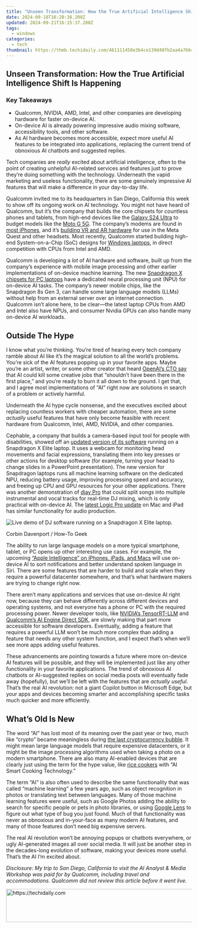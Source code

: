 ```yaml
---
title: "Unseen Transformation: How the True Artificial Intelligence Shift Is Happening"
date: 2024-09-18T16:28:38.208Z
updated: 2024-09-21T16:15:37.280Z
tags:
  - windows
categories:
  - tech
thumbnail: https://thmb.techidaily.com/461111458e3b4ce139d48fb2aa4a766468aa7e6bd6d3f1e4f995324a2a411619.jpg
---
```


## Unseen Transformation: How the True Artificial Intelligence Shift Is Happening

### Key Takeaways

* Qualcomm, NVIDIA, AMD, Intel, and other companies are developing hardware for faster on-device AI.
* On-device AI is already powering impressive audio mixing software, accessibility tools, and other software.
* As AI hardware becomes more accessible, expect more useful AI features to be integrated into applications, replacing the current trend of obnoxious AI chatbots and suggested replies.

 Tech companies are _really_ excited about artificial intelligence, often to the point of creating unhelpful AI-related services and features just to prove they’re doing something with the technology. Underneath the vapid marketing and useless functionality, there are some genuinely impressive AI features that will make a difference in your day-to-day life.

 Qualcomm invited me to its headquarters in San Diego, California this week to show off its ongoing work on AI technology. You might not have heard of Qualcomm, but it’s the company that builds the core chipsets for countless phones and tablets, from high-end devices like the [Galaxy S24 Ultra](https://vimeo-videos.techidaily.com/2024-approved-mastering-profit-strategies-for-vimeo-content-creators/) to budget models like the [Moto G 5G](https://amazon.com/dp/B0CWHXVLXG?tag=hotoge-20&ascsubtag=UUhtgUeUpU2003875&asc%5Frefurl=https%3A%2F%2Fwww.howtogeek.com%2Fthe-real-ai-revolution-will-be-invisible%2F&asc%5Fcampaign=Short-Term). The company’s modems are found in [most iPhones](https://9to5mac.com/2023/10/08/iphone-15-upgraded-5g-performance/), and it’s [building VR and AR hardware](https://instagram-video-files.techidaily.com/updated-navigating-instagram-hashtags-maximizing-post-exposure-and-engagement/) for use in the Meta Quest and other headsets. Most recently, Qualcomm started building high-end System-on-a-Chip (SoC) designs for [Windows laptops](https://change-location.techidaily.com/how-to-stop-my-spouse-from-spying-on-my-motorola-moto-g24-drfone-by-drfone-virtual-android/), in direct competition with CPUs from Intel and AMD.

 Qualcomm is developing a _lot_ of AI hardware and software, built up from the company’s experience with mobile image processing and other earlier implementations of on-device machine learning. The new [Snapdragon X chipsets for PC laptops](https://extra-skills.techidaily.com/updated-mobile-mastery-upgrade-photos-elevated-at-no-price/) have a dedicated neural processing unit (NPU) for on-device AI tasks. The company’s newer mobile chips, like the Snapdragon 8s Gen 3, can handle some large language models (LLMs) without help from an external server over an internet connection. Qualcomm isn’t alone here, to be clear—the latest laptop CPUs from AMD and Intel also have NPUs, and consumer Nvidia GPUs can also handle many on-device AI workloads.

##  Outside The Hype

 I know what you’re thinking. You’re tired of hearing every tech company ramble about AI like it’s the magical solution to all the world’s problems. You’re sick of the AI features popping up in your favorite apps. Maybe you’re an artist, writer, or some other creator that heard [OpenAI’s CTO say](https://fortune.com/2024/06/24/ai-creative-industry-jobs-losses-openai-cto-mira-murati-skill-displacement/) that AI could kill some creative jobs that “shouldn’t have been there in the first place,” and you’re ready to burn it all down to the ground. I get that, and I agree most implementations of “AI” right now are solutions in search of a problem or actively harmful.

 Underneath the AI hype cycle nonsense, and the executives excited about replacing countless workers with cheaper automation, there are some _actually_ useful features that have only become feasible with recent hardware from Qualcomm, Intel, AMD, NVIDIA, and other companies.

 Cephable, a company that builds a camera-based input tool for people with disabilities, showed off an [updated version of its software](https://cephable.com/2024/06/17/cephable-launches-windows-app-for-arm64-devices/) running on a Snapdragon X Elite laptop. It uses a webcam for monitoring head movements and facial expressions, translating them into key presses or other actions for desktop software (for example, turning your head to change slides in a PowerPoint presentation). The new version for Snapdragon laptops runs all machine learning software on the dedicated NPU, reducing battery usage, improving processing speed and accuracy, and freeing up CPU and GPU resources for your other applications. There was another demonstration of [djay Pro](https://apps.microsoft.com/detail/9p9rb7zf49xk?hl=en-US&gl=US) that could split songs into multiple instrumental and vocal tracks for real-time DJ mixing, which is only practical with on-device AI. The [latest Logic Pro update](https://www.macrumors.com/2024/05/13/apple-releases-logic-pro-ai-update/) on Mac and iPad has similar functionality for audio production.

![Live demo of DJ software running on a Snapdragon X Elite laptop.](https://static1.howtogeekimages.com/wordpress/wp-content/uploads/2024/06/qualcomm.jpg) 

Corbin Davenport / How-To Geek

 The ability to run large language models on a more typical smartphone, tablet, or PC opens up other interesting use cases. For example, the upcoming [“Apple Intelligence” on iPhones, iPads, and Macs](https://some-techniques.techidaily.com/new-from-streaming-to-savings-preserving-your-internet-tunes/) will use on-device AI to sort notifications and better understand spoken language in Siri. There are some features that are harder to build and scale when they require a powerful datacenter somewhere, and that’s what hardware makers are trying to change right now.

 There aren’t many applications and services that use on-device AI right now, because they can behave differently across different devices and operating systems, and not everyone has a phone or PC with the required processing power. Newer developer tools, like [NVIDIA’s TensorRT-LLM](https://blogs.nvidia.com/blog/ignite-rtx-ai-tensorrt-llm-chat-api/) and [Qualcomm’s AI Engine Direct SDK](https://www.qualcomm.com/developer/software/qualcomm-ai-engine-direct-sdk), are slowly making that part more accessible for software developers. Eventually, adding a feature that requires a powerful LLM won’t be much more complex than adding a feature that needs any other system function, and I expect that’s when we’ll see more apps adding useful features.

 These advancements are pointing towards a future where more on-device AI features will be possible, and they will be implemented just like any other functionality in your favorite applications. The trend of obnoxious AI chatbots or AI-suggested replies on social media posts will eventually fade away (hopefully), but we’ll be left with the features that are _actually useful_. That’s the real AI revolution: not a giant Copilot button in Microsoft Edge, but your apps and devices becoming smarter and accomplishing specific tasks much quicker and more efficiently.

##  What’s Old Is New

 The word “AI” has lost most of its meaning over the past year or two, much like “crypto” became meaningless during [the last cryptocurrency bubble](https://en.wikipedia.org/wiki/Cryptocurrency%5Fbubble#2020%E2%80%932022%5Fcryptocurrency%5Fbubble). It might mean large language models that require expensive datacenters, or it might be the image processing algorithms used when taking a photo on a modern smartphone. There are also many AI-enabled devices that are clearly just using the term for the hype value, like [rice cookers](https://www.youtube.com/watch?v=F%5FHOrMmWoMA) with “AI Smart Cooking Technology.”

 The term “AI” is also often used to describe the same functionality that was called “machine learning” a few years ago, such as object recognition in photos or translating text between languages. Many of those machine learning features were useful, such as Google Photos adding the ability to search for specific people or pets in photo libraries, or using [Google Lens](https://facebook-clips.techidaily.com/new-in-2024-securing-your-videos-on-facebook-pc-plus-android-methods/) to figure out what type of bug you just found. Much of that functionality was never as obnoxious and in-your-face as many modern AI features, and many of those features don’t need big expensive servers.

 The real AI revolution won’t be annoying popups or chatbots everywhere, or ugly AI-generated images all over social media. It will just be another step in the decades-long evolution of software, making your devices more useful. That’s the AI I’m excited about.

_Disclosure: My trip to San Diego, California to visit the AI Analyst & Media Workshop was paid for by Qualcomm, including travel and accommodations. Qualcomm did not review this article before it went live._

<ins class="adsbygoogle"
     style="display:block"
     data-ad-format="autorelaxed"
     data-ad-client="ca-pub-7571918770474297"
     data-ad-slot="1223367746"></ins>

<ins class="adsbygoogle"
     style="display:block"
     data-ad-client="ca-pub-7571918770474297"
     data-ad-slot="8358498916"
     data-ad-format="auto"
     data-full-width-responsive="true"></ins>



<!-- affiliate ads begin -->
<a href="https://ephamedtechinc.pxf.io/c/5597632/2136622/26400" target="_top" id="2136622">
  <img src="//a.impactradius-go.com/display-ad/26400-2136622" border="0" alt="https://techidaily.com" width="728" height="90"/>
</a>
<img height="0" width="0" src="https://ephamedtechinc.pxf.io/i/5597632/2136622/26400" style="position:absolute;visibility:hidden;" border="0" />
<!-- affiliate ads end -->

